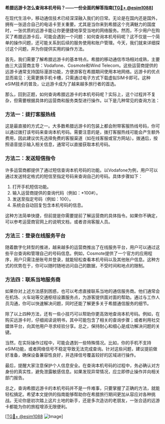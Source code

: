 **希腊远游卡怎么查询本机号码？——一份全面的解答指南[[TG💪+ @esim1088](https://t.me/s/esim1088)]**

在现代生活中，移动通信技术已经深深融入我们的日常。无论是在国内还是国外，拥有一张适合自己的电话卡至关重要。尤其是当你来到希腊这个充满魅力的国度时，一张优质的远游卡能让你更便捷地享受当地的网络服务。然而，不少用户在购买了希腊远游卡后，可能会遇到一个问题：如何查询本机号码呢？这不仅是一个简单的操作问题，还可能关系到后续的服务使用和账户管理。今天，我们就来详细探讨这个问题，并为你提供实用的操作方法。

首先，我们需要了解希腊远游卡的基本特点。希腊的移动通信市场相对成熟，主要由三大运营商主导：Vodafone、Cosmote和Wind Telecom。这些运营商提供的远游卡通常支持国际漫游功能，方便游客在希腊期间使用本地网络。远游卡的优点显而易见：无需更换手机卡槽，只需通过电子方式下载虚拟SIM卡即可。这种eSIM技术的普及，让远游卡成为了越来越多旅行者的首选。

那么，回到正题，如何查询希腊远游卡的本机号码呢？实际上，这个过程并不复杂，但需要根据具体的运营商和服务类型进行操作。以下是几种常见的查询方法：

### 方法一：拨打客服热线

这是最直接的方式之一。大多数希腊远游卡的包装上都会附带客服热线号码，你可以通过拨打该号码来查询本机号码。需要注意的是，拨打客服热线可能会产生额外费用，因此建议优先选择免费的客服渠道（如在线客服或官方网站）。拨通后，按照语音提示输入相关信息，通常可以直接获取本机号码。

### 方法二：发送短信指令

许多运营商都提供了通过短信查询本机号码的功能。以Vodafone为例，用户可以通过发送特定格式的短信至指定号码来查询自己的号码。具体步骤如下：
1. 打开手机短信功能。
2. 输入运营商提供的查询代码（例如：*100#）。
3. 发送至指定号码（例如：100）。
4. 系统会自动回复包含本机号码的信息。

这种方法简单快捷，但前提是你需要提前了解运营商的具体指令。如果你不确定，可以参考运营商官网上的说明文档，或者咨询客服人员。

### 方法三：登录在线服务平台

随着数字化转型的推进，越来越多的运营商推出了在线服务平台，用户可以通过这些平台查询和管理自己的号码信息。例如，Cosmote提供了一个官方的应用程序，用户只需注册账号并登录，就能轻松查看本机号码以及其他账户信息。这种方式的优势在于，你可以随时随地访问自己的数据，不受时间和地点的限制。

### 方法四：联系当地服务商

如果你对上述方法感到困惑，也可以考虑直接联系当地的通信服务商。他们通常会在机场、火车站等交通枢纽设置服务点，为游客提供面对面的帮助。通过与工作人员沟通，你可以快速解决问题，同时还能了解更多关于希腊通信服务的细节。

除了以上四种方法，还有一些小技巧可以帮助你更高效地查询本机号码。例如，在购买远游卡时，仔细阅读说明书，其中可能包含了相关的查询步骤；或者利用社交媒体平台，向其他用户寻求经验分享。总之，保持耐心和细心是成功解决问题的关键。

当然，在实际操作过程中，可能会遇到一些特殊情况。比如，你的手机不支持eSIM功能，或者网络信号不稳定导致无法完成查询。针对这些问题，建议提前做好准备，确保设备兼容性良好，并选择信号覆盖较好的区域进行操作。

最后，提醒大家注意保护个人信息安全。在查询本机号码的过程中，务必确认对方身份的真实性，避免泄露敏感信息。如果发现异常情况，应立即停止操作并向相关部门报告。

总之，查询希腊远游卡的本机号码并不是一件难事，只要掌握了正确的方法，就能轻松搞定。希望本文提供的指南能够帮助你在希腊旅行期间更加从容应对各种挑战。无论你是初次踏上这片土地的新手，还是多次造访的老朋友，一张合适的远游卡都能为你的旅程增添无限便利。

[[TG💪+ @esim1088](https://t.me/s/esim1088) ![Image](https://i.postimg.cc/4NQfJmqS/Snipaste-2025-05-13-00-14-12.png)]